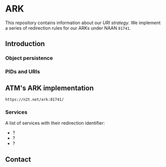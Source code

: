 # ARK
This repository contains information about our _URI strategy_. We implement a series of redirection rules for our ARKs under NAAN `81741`.

## Introduction

### Object persistence

### PIDs and URIs


## ATM's ARK implementation
`https://n2t.net/ark:81741/`



### Services
A list of services with their redirection identifier:
* ?
* ?
* ?

## Contact

